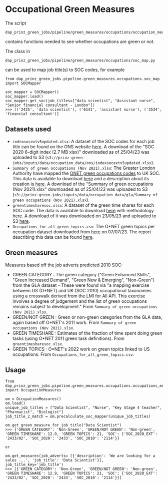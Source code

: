 # Occupational Green Measures

The script

```
dap_prinz_green_jobs/pipeline/green_measures/occupations/occupation_measures_utils.py
```

contains functions needed to see whether occupations are green or not.

The class in

```
dap_prinz_green_jobs/pipeline/green_measures/occupations/soc_map.py
```

can be used to map job title(s) to SOC codes, for example

```
from dap_prinz_green_jobs.pipeline.green_measures.occupations.soc_map import SOCMapper

soc_mapper = SOCMapper()
soc_mapper.load()
soc_mapper.get_soc(job_titles=["data scientist", "Assistant nurse", "Senior financial consultant - London"])
>>> [('2425', 'data scientist'), ('6141', 'assistant nurse'), ('3534', 'financial consultant')]
```

## Datasets used

- `indexsocextv5updated.xlsx`: A dataset of the SOC codes for each job title can be found on the ONS website [here](https://www.ons.gov.uk/methodology/classificationsandstandards/standardoccupationalclassificationsoc/standardoccupationalclassificationsocextensionproject). A download of the "SOC 2020 6-digit index (2.7 MB xlsx)" downloaded as of 25/04/23 was uploaded to S3 (`s3://prinz-green-jobs/inputs/data/occupation_data/ons/indexsocextv5updated.xlsx`).
- `Summary of green occupations (Nov 2021).xlsx`: The Greater London Authority have mapped the [ONET green occupations codes](https://www.onetcenter.org/green/skills.html) to UK SOC. This data is available to download [here](https://data.london.gov.uk/dataset/identifying-green-occupations-in-london?_gl=1%2a8t5yr7%2a_ga%2aNzIwMzA5OTAwLjE2ODE5NzgzODk.%2a_ga_PY4SWZN1RJ%2aMTY4MjQzNTQxNS4xLjAuMTY4MjQzNTQyMC41NS4wLjA.) and a description about its creation is [here](https://www.london.gov.uk/business-and-economy-publications/identifying-green-occupations-london#useful-links). A download of the "Summary of green occupations (Nov 2021).xlsx" downloaded as of 25/04/23 was uploaded to S3 (`s3://prinz-green-jobs/inputs/data/occupation_data/gla/Summary of green occupations (Nov 2021).xlsx`).
- `greentimesharesoc.xlsx`: A dataset of the green time shares for each SOC code. The data is available to download [here](https://www.ons.gov.uk/economy/environmentalaccounts/datasets/estimatedtimespentongreentasksbyoccupationcode) with methodology [here](https://www.ons.gov.uk/economy/environmentalaccounts/articles/developingamethodformeasuringtimespentongreentasks/march2022). A download of it was downloaded on 23/05/23 and uploaded to S3 [here](s3://prinz-green-jobs/inputs/data/occupation_data/ons/greentimesharesoc.xlsx).
- `Occupations_for_all_green_topics.csv`: The O\*NET green topics per occupation dataset downloaded from [here](https://www.onetonline.org/search/green_topics/) on 07/07/23. The report describing this data can be found [here](https://www.onetcenter.org/reports/Green_Topics.html).

## Green measures

Measures based off the job adverts predicted 2010 SOC:

- GREEN CATEGORY : The green category ("Green Enhanced Skills", "Green Increased Demand", "Green New & Emerging", "Non-Green") from the GLA dataset - These were found via "a mapping exercise between US (O\*NET) and UK (SOC 2010) occupational taxonomies using a crosswalk derived from the LMI for All API. This exercise involves a degree of judgement and the list of green occupations remains subject to development." From `Summary of green occupations (Nov 2021).xlsx`.
- GREEN/NOT GREEN : Green or non-green categories from the GLA data, again based off O\*NET's 2011 work. From `Summary of green occupations (Nov 2021).xlsx`.
- GREEN TIMESHARE : Estimates of the fraction of time spent doing green tasks (using O\*NET 2011 green task definitions). From `greentimesharesoc.xlsx`.
- GREEN TOPICS : O\*NET's 2022 work on green topics linked to US occupations. From `Occupations_for_all_green_topics.csv`.

## Usage

```
from dap_prinz_green_jobs.pipeline.green_measures.occupations.occupations_measures_utils import OccupationMeasures

om = OccupationMeasures()
om.load()
unique_job_titles = ["Data Scientist", "Nurse", "Key Stage 4 teacher", "Pharmacist", "Biologist"]
job_title_2_match = om.precalculate_soc_mapper(unique_job_titles)

om.get_green_measure_for_job_title("Data Scientist")
>>> {'GREEN CATEGORY': 'Non-Green', 'GREEN/NOT GREEN': 'Non-green', 'GREEN TIMESHARE': 12.9, 'GREEN TOPICS': 21, 'SOC': {'SOC_2020_EXT': '2433/02', 'SOC_2020': '2433', 'SOC_2010': '2114'}}

or

om.get_measures(job_adverts= [{'description': 'We are looking for a sales ...', 'job_title': 'Data Scientist'}], job_title_key='job_title')
>>> [{'GREEN CATEGORY': 'Non-Green', 'GREEN/NOT GREEN': 'Non-green', 'GREEN TIMESHARE': 12.9, 'GREEN TOPICS': 21, 'SOC': {'SOC_2020_EXT': '2433/02', 'SOC_2020': '2433', 'SOC_2010': '2114'}}]

```
